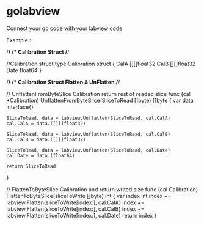 # golabview
Connect your go code with your labview code

Example : 

/**************************************************************************************************/
/* Calibration Struct
/**************************************************************************************************/

//Calibration struct
type Calibration struct {
	CalA [][]float32
	CalB [][]float32
	Date float64
}

/**************************************************************************************************/
/* Calibration Struct Flatten & UnFlatten
/**************************************************************************************************/

// UnflattenFromByteSlice Calibration return rest of readed slice
func (cal *Calibration) UnflattenFromByteSlice(SliceToRead []byte) []byte {
	var data interface{}

	SliceToRead, data = labview.Unflatten(SliceToRead, cal.CalA)
	cal.CalA = data.([][]float32)

	SliceToRead, data = labview.Unflatten(SliceToRead, cal.CalB)
	cal.CalB = data.([][]float32)

	SliceToRead, data = labview.Unflatten(SliceToRead, cal.Date)
	cal.Date = data.(float64)

	return SliceToRead
}

// FlattenToByteSlice Calibration and return writed size
func (cal Calibration) FlattenToByteSlice(sliceToWrite []byte) int {
	var index int
	index += labview.Flatten(sliceToWrite[index:], cal.CalA)
	index += labview.Flatten(sliceToWrite[index:], cal.CalB)
	index += labview.Flatten(sliceToWrite[index:], cal.Date)
	return index
}
